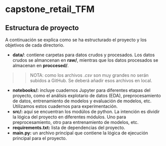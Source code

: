 # capstone_retail_TFM


## Estructura de proyecto

A continuación se explica como se ha estructurado el proyecto y los objetivos de cada directorio.
* **data/**: contiene carpetas para datos crudos y procesados. Los datos crudos se almancenan en **raw/**, mientras que los datos procesados se almacenan en **proccesed/**.
>> NOTA: como los archivos *.csv* son muy grandes no serán subidos a GitHub. Se deberá añadir esos archivos en local.

* **notebooks/:** incluye cuadernos Jupyter para diferentes etapas del proyecto, como el análisis explotario de datos (EDA), preprocesamiento de datos, entrenamiento de modelos y evaluación de modelos, etc. Utilizamos estos cuadernos para experimentación.
* **src/:** aquí se encuentran los modúlos de python. La intención es dividir la lógica del proyecto en diferentes módulos. Uno para preprocesamiento, otro para entrenamiento de modelos, etc.
* **requirements.txt:** lista de dependencias del proyecto.
* **main.py:** un archivo principal que contiene la lógica de ejecución principal para el proyecto.

